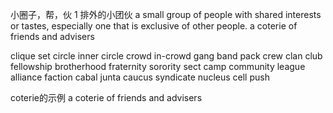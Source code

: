 小圈子，帮，伙
1 排外的小团伙
a small group of people with shared interests or tastes, especially one that is exclusive of other people.
a coterie of friends and advisers

clique
set
circle
inner circle
crowd
in-crowd
gang
band
pack
crew
clan
club
fellowship
brotherhood
fraternity
sorority
sect
camp
community
league
alliance
faction
cabal
junta
caucus
syndicate
nucleus
cell
push

coterie的示例
a coterie of friends and advisers